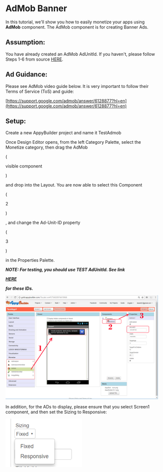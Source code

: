 # AdMob Banner

In this tutorial, we'll show you how to easily monetize your apps using **AdMob** component. The AdMob component is for creating Banner Ads.

## Assumption:

You have already created an AdMob AdUnitId. If you haven't, please follow Steps 1-6 from source [HERE](https://quickappninja.zendesk.com/hc/en-us/articles/115000826865-How-to-create-Banner-Admob-Ad-unit-ID-?mobile_site=true).

## Ad Guidance:

Please see AdMob video guide below. It is very important to follow their Terms of Service \(ToS\) and guide:

[https://support.google.com/admob/answer/6128877?hl=en](https://support.google.com/admob/answer/6128877?hl=en)

## Setup:

Create a new AppyBuilder project and name it TestAdmob

Once Design Editor opens, from the left Category Palette, select the Monetize category, then drag the AdMob 

\(

visible component

\)

 and drop into the Layout. You are now able to select this Component 

\(

2

\)

, and change the Ad-Unit-ID property 

\(

3

\)

 in the Properties Palette. 

_**NOTE: For testing, you should use TEST AdUnitId. See link**_ 

[_**HERE**_ ](https://developers.google.com/admob/android/test-ads)

_**for these IDs.**_ 

![](../../.gitbook/assets/bookadmob1.png)

In addition, for the ADs to display, please ensure that you select Screen1 component, and then set the Sizing to Responsive:

![](../../.gitbook/assets/book-admob-responsive%20%282%29.png)


